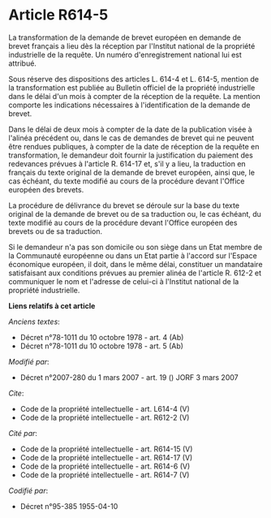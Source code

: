 # Article R614-5

La transformation de la demande de brevet européen en demande de brevet français a lieu dès la réception par l'Institut
national de la propriété industrielle de la requête. Un numéro d'enregistrement national lui est attribué. 

Sous réserve des dispositions des articles L. 614-4 et L. 614-5, mention de la transformation est publiée au Bulletin
officiel de la propriété industrielle dans le délai d'un mois à compter de la réception de la requête. La mention comporte
les indications nécessaires à l'identification de la demande de brevet. 

Dans le délai de deux mois à compter de la date de la publication visée à l'alinéa précédent ou, dans le cas de demandes de
brevet qui ne peuvent être rendues publiques, à compter de la date de réception de la requête en transformation, le demandeur
doit fournir la justification du paiement des redevances prévues à l'article R. 614-17 et, s'il y a lieu, la traduction en
français du texte original de la demande de brevet européen, ainsi que, le cas échéant, du texte modifié au cours de la
procédure devant l'Office européen des brevets. 

La procédure de délivrance du brevet se déroule sur la base du texte original de la demande de brevet ou de sa traduction ou,
le cas échéant, du texte modifié au cours de la procédure devant l'Office européen des brevets ou de sa traduction. 

Si le demandeur n'a pas son domicile ou son siège dans un Etat membre de la Communauté européenne ou dans un Etat partie à
l'accord sur l'Espace économique européen, il doit, dans le même délai, constituer un mandataire satisfaisant aux conditions
prévues au premier alinéa de l'article R. 612-2 et communiquer le nom et l'adresse de celui-ci à l'Institut national de la
propriété industrielle.

**Liens relatifs à cet article**

_Anciens textes_:

  - Décret n°78-1011 du 10 octobre 1978 - art. 4 (Ab)
  - Décret n°78-1011 du 10 octobre 1978 - art. 5 (Ab)

_Modifié par_:

  - Décret n°2007-280 du 1 mars 2007 - art. 19 () JORF 3 mars 2007

_Cite_:

  - Code de la propriété intellectuelle - art. L614-4 (V)
  - Code de la propriété intellectuelle - art. R612-2 (V)

_Cité par_:

  - Code de la propriété intellectuelle - art. R614-15 (V)
  - Code de la propriété intellectuelle - art. R614-17 (V)
  - Code de la propriété intellectuelle - art. R614-6 (V)
  - Code de la propriété intellectuelle - art. R614-7 (V)

_Codifié par_:

  - Décret n°95-385 1955-04-10
